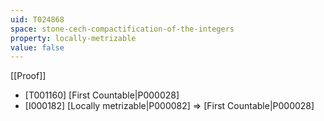 ```yaml
---
uid: T024868
space: stone-cech-compactification-of-the-integers
property: locally-metrizable
value: false
---
```

[[Proof]]

* [T001160] [First Countable|P000028]
* [I000182] [Locally metrizable|P000082] => [First Countable|P000028]

